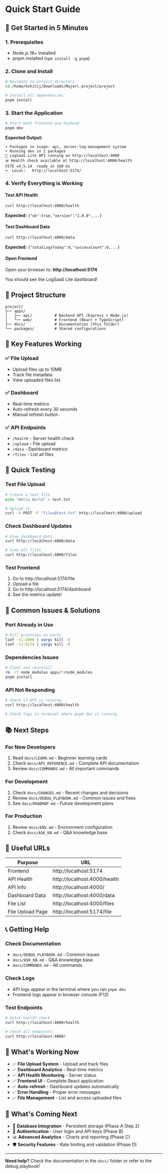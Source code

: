 # Quick Start Guide

## 🚀 Get Started in 5 Minutes

### 1. Prerequisites
- Node.js 18+ installed
- pnpm installed (`npm install -g pnpm`)

### 2. Clone and Install
```bash
# Navigate to project directory
cd /home/kshitij/Downloads/Major\ project/project

# Install all dependencies
pnpm install
```

### 3. Start the Application
```bash
# Start both frontend and backend
pnpm dev
```

**Expected Output:**
```
• Packages in scope: api, server-log-management-system
• Running dev in 2 packages
🚀 LogSaaS Lite API running on http://localhost:4000
📊 Health check available at http://localhost:4000/health
VITE v4.5.14  ready in 160 ms
➜  Local:   http://localhost:5174/
```

### 4. Verify Everything is Working

#### Test API Health
```bash
curl http://localhost:4000/health
```
**Expected:** `{"ok":true,"version":"1.0.0",...}`

#### Test Dashboard Data
```bash
curl http://localhost:4000/data
```
**Expected:** `{"totalLogsToday":0,"successCount":0,...}`

#### Open Frontend
Open your browser to: **http://localhost:5174**

You should see the LogSaaS Lite dashboard!

## 📁 Project Structure

```
project/
├── apps/
│   ├── api/          # Backend API (Express + Node.js)
│   └── web/          # Frontend (React + TypeScript)
├── docs/             # Documentation (this folder)
└── packages/         # Shared configurations
```

## 🔧 Key Features Working

### ✅ File Upload
- Upload files up to 10MB
- Track file metadata
- View uploaded files list

### ✅ Dashboard
- Real-time metrics
- Auto-refresh every 30 seconds
- Manual refresh button

### ✅ API Endpoints
- `/health` - Server health check
- `/upload` - File upload
- `/data` - Dashboard metrics
- `/files` - List all files

## 🧪 Quick Testing

### Test File Upload
```bash
# Create a test file
echo "Hello World" > test.txt

# Upload it
curl -X POST -F "file=@test.txt" http://localhost:4000/upload
```

### Check Dashboard Updates
```bash
# View dashboard data
curl http://localhost:4000/data

# View all files
curl http://localhost:4000/files
```

### Test Frontend
1. Go to http://localhost:5174/file
2. Upload a file
3. Go to http://localhost:5174/dashboard
4. See the metrics update!

## 🐛 Common Issues & Solutions

### Port Already in Use
```bash
# Kill processes on ports
lsof -ti:4000 | xargs kill -9
lsof -ti:5174 | xargs kill -9
```

### Dependencies Issues
```bash
# Clear and reinstall
rm -rf node_modules apps/*/node_modules
pnpm install
```

### API Not Responding
```bash
# Check if API is running
curl http://localhost:4000/health

# Check logs in terminal where pnpm dev is running
```

## 📚 Next Steps

### For New Developers
1. Read `docs/LEARN.md` - Beginner learning cards
2. Check `docs/API_REFERENCE.md` - Complete API documentation
3. Review `docs/COMMANDS.md` - All important commands

### For Development
1. Check `docs/CHANGES.md` - Recent changes and decisions
2. Review `docs/DEBUG_PLAYBOOK.md` - Common issues and fixes
3. See `docs/ROADMAP.md` - Future development plans

### For Production
1. Review `docs/ENV.md` - Environment configuration
2. Check `docs/ASK_KB.md` - Q&A knowledge base

## 🔗 Useful URLs

| Purpose | URL |
|---------|-----|
| Frontend | http://localhost:5174 |
| API Health | http://localhost:4000/health |
| API Info | http://localhost:4000/ |
| Dashboard Data | http://localhost:4000/data |
| File List | http://localhost:4000/files |
| File Upload Page | http://localhost:5174/file |

## 📞 Getting Help

### Check Documentation
- `docs/DEBUG_PLAYBOOK.md` - Common issues
- `docs/ASK_KB.md` - Q&A knowledge base
- `docs/COMMANDS.md` - All commands

### Check Logs
- API logs appear in the terminal where you ran `pnpm dev`
- Frontend logs appear in browser console (F12)

### Test Endpoints
```bash
# Quick health check
curl http://localhost:4000/health

# Check all endpoints
curl http://localhost:4000/
```

## 🎯 What's Working Now

- ✅ **File Upload System** - Upload and track files
- ✅ **Dashboard Analytics** - Real-time metrics
- ✅ **API Health Monitoring** - Server status
- ✅ **Frontend UI** - Complete React application
- ✅ **Auto-refresh** - Dashboard updates automatically
- ✅ **Error Handling** - Proper error messages
- ✅ **File Management** - List and access uploaded files

## 🚧 What's Coming Next

- 🔄 **Database Integration** - Persistent storage (Phase A Step 2)
- 🔐 **Authentication** - User login and API keys (Phase B)
- 📊 **Advanced Analytics** - Charts and reporting (Phase C)
- 🛡️ **Security Features** - Rate limiting and validation (Phase D)

---

**Need help?** Check the documentation in the `docs/` folder or refer to the debug playbook!
